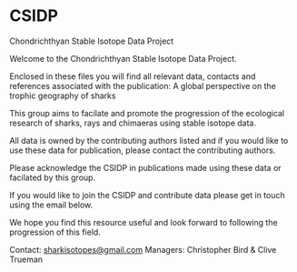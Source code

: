 # CSIDP
Chondrichthyan Stable Isotope Data Project


Welcome to the Chondrichthyan Stable Isotope Data Project. 

Enclosed in these files you will find all relevant data, contacts and references associated with the publication: 
A global perspective on the trophic geography of sharks

This group aims to facilate and promote the progression of the ecological research of sharks, rays and chimaeras using stable isotope data.

All data is owned by the contributing authors listed and if you would like to use these data for publication, please contact the contributing authors. 

Please acknowledge the CSIDP in publications made using these data or facilated by this group.

If you would like to join the CSIDP and contribute data please get in touch using the email below. 

We hope you find this resource useful and look forward to following the progression of this field. 



Contact: sharkisotopes@gmail.com
Managers: Christopher Bird & Clive Trueman

